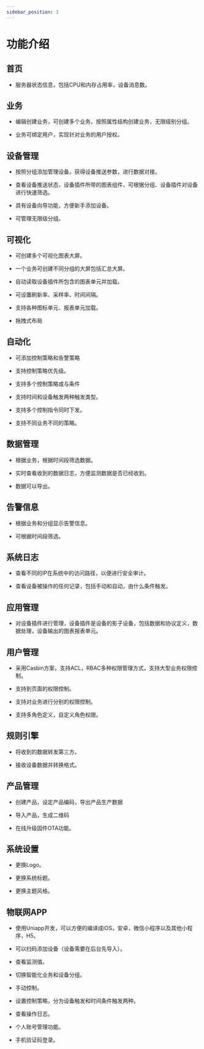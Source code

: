 ```yaml
---
sidebar_position: 3
---
```


# 功能介绍

## 首页

-   服务器状态信息，包括CPU和内存占用率，设备消息数。

## 业务

-   编辑创建业务，可创建多个业务，按照属性结构创建业务，无限级别分组。

-   业务可绑定用户，实现针对业务的用户授权。

## 设备管理

-   按照分组添加管理设备。获得设备推送参数，进行数据对接。

-   查看设备推送状态，设备插件所带的图表组件，可根据分组、设备插件对设备进行快速筛选。

-   具有设备向导功能，方便新手添加设备。

-   可管理无限级分组。

## 可视化

-   可创建多个可视化图表大屏。

-   一个业务可创建不同分组的大屏包括汇总大屏。

-   自动读取设备插件所包含的图表单元并加载。

-   可设置刷新率、采样率、时间间隔。

-   支持各种图标单元、报表单元加载。

-   拖拽式布局

## 自动化

-   可添加控制策略和告警策略

-   支持控制策略优先级。

-   支持多个控制策略或与条件

-   支持时间和设备触发两种触发类型。

-   支持多个控制指令同时下发。

-   支持不同业务不同的策略。

## 数据管理

-   根据业务，根据时间段筛选数据。

-   实时查看收到的数据日志，方便监测数据是否已经收到。

-   数据可以导出。

## 告警信息

-   根据业务和分组显示告警信息。

-   可根据时间段筛选。

## 系统日志

-   查看不同的IP在系统中的访问路径，以便进行安全审计。

-   查看设备被操作的任何记录，包括手动和自动，由什么条件触发。

## 应用管理

-   对设备插件进行管理，设备插件是设备的影子设备，包括数据和协议定义，数据处理，设备输出的图表报表单元。

## 用户管理

-   采用Casbin方案，支持ACL，RBAC多种权限管理方式，支持大型业务权限控制。

-   支持到页面的权限控制。

-   支持对业务进行分别的权限控制。

-   支持多角色定义，自定义角色权限。

## 规则引擎

-   将收到的数据转发第三方。

-   接收设备数据并转换格式。

## 产品管理

-   创建产品，设定产品编码，导出产品生产数据

-   导入产品，生成二维码

-   在线升级固件OTA功能。

## 系统设置

-   更换Logo。

-   更换系统标题。

-   更换主题风格。

## 物联网APP

-   使用Uniapp开发，可以方便的编译成iOS，安卓，微信小程序以及其他小程序，H5。

-   可以扫码添加设备（设备需要在后台先导入）。

-   查看监测值。

-   切换智能化业务和设备分组。

-   手动控制。

-   设置控制策略，分为设备触发和时间条件触发两种。

-   查看操作日志。

-   个人账号管理功能。

-   手机验证码登录。
